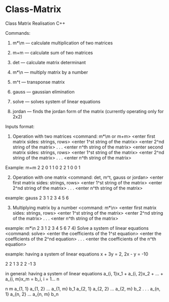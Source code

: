 # Class-Matrix
Class Matrix Realisation C++

Commands:
  1) m*\m — calculate multiplication of two matrices

  2) m+m — calculate sum of two matrices

  3) det — calculate matrix determinant

  4) m*\n — multiply matrix by a number

  5) m^t — transponse matrix

  6) gauss — gaussian elimination

  7) solve — solves system of linear equations

  8) jordan — finds the jordan form of the matrix (currently operating only for 2x2)




Inputs format:


1) Operation with two matrices
  <command: m*\m or m+m>
  <enter first matrix sides: strings, rows>
  <enter 1^st string of the matrix>
  <enter 2^nd string of the matrix>
  .
  .
  .
  <enter n^th string of the matrix>
  <enter second matrix sides: strings, rows>
  <enter 1^st string of the matrix>
  <enter 2^nd string of the matrix>
  .
  .
  .
  <enter n^th string of the matrix>
    
  Example:
  m+m
  2 2
  0 1
  1 0
  2 2
  1 0
  0 1
    
    
2) Operation with one matrix
  <command: det, m^t, gauss or jordan>
  <enter first matrix sides: strings, rows>
  <enter 1^st string of the matrix>
  <enter 2^nd string of the matrix>
  .
  .
  .
  <enter n^th string of the matrix>
  
  example:
  gauss
  2 3
  1 2 3
  4 5 6
  
3) Multiplying matrix by a number
  <command: m*\n>
  <enter first matrix sides: strings, rows>
  <enter 1^st string of the matrix>
  <enter 2^nd string of the matrix>
  .
  .
  .
  <enter n^th string of the matrix>
  <enter a number to multiply the matrix>
  
  example:
  m*\n
  2 3
  1 2 3
  4 5 6
  7
4) Solve a system of linear equations
  <command: solve>
  <enter the number of equations and the number of variables>
  <enter the coefficients of the 1^st equation>
  <enter the coefficients of the 2^nd equation>
  .
  .
  .
  <enter the coefficients of the n^th equation>
    
  example: having a system of linear equations x + 3y = 2, 2x - y = -10
  
  2 2
  1 3 2
  2 -1 3
    
 in general: having a system of linear equations a_{i, 1}x_1 + a_{i, 2}x_2 + ... + a_{i, m}x_m = b_i, i = 1... n
 
 n m
 a_{1, 1} a_{1, 2} ... a_{1, m} b_1
 a_{2, 1} a_{2, 2} ... a_{2, m} b_2
 .
 .
 .
 a_{n, 1} a_{n, 2} ... a_{n, m} b_n
 



